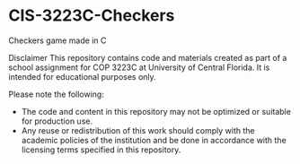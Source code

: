# CIS-3223C-Checkers
Checkers game made in C

Disclaimer This repository contains code and materials created as part of a school assignment for COP 3223C at University of Central Florida. It is intended for educational purposes only.

Please note the following:
- The code and content in this repository may not be optimized or suitable for production use.
- Any reuse or redistribution of this work should comply with the academic policies of the institution and be done in accordance with the licensing terms specified in this repository.
